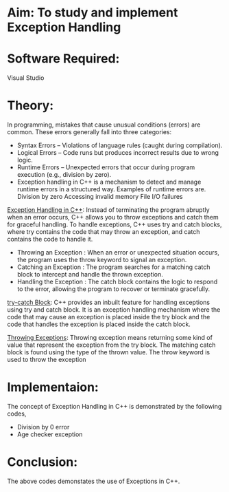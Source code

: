 # Aim: To study and implement Exception Handling
# Software Required:
Visual Studio
# Theory:
In programming, mistakes that cause unusual conditions (errors) are common. These errors generally fall into three categories:

+ Syntax Errors – Violations of language rules (caught during compilation).
+ Logical Errors – Code runs but produces incorrect results due to wrong logic.
+ Runtime Errors – Unexpected errors that occur during program execution (e.g., division by zero).
+ Exception handling in C++ is a mechanism to detect and manage runtime errors in a structured way. Examples of runtime errors are.
 Division by zero
 Accessing invalid memory
 File I/O failures

<ins>Exception Handling in C++</ins>:
Instead of terminating the program abruptly when an error occurs, C++ allows you to throw exceptions and catch them for graceful handling. To handle exceptions, C++ uses try and catch blocks, where try contains the code that may throw an exception, and catch contains the code to handle it.
+ Throwing an Exception : When an error or unexpected situation occurs, the program uses the throw keyword to signal an exception.
+ Catching an Exception : The program searches for a matching catch block to intercept and handle the thrown exception.
+ Handling the Exception : The catch block contains the logic to respond to the error, allowing the program to recover or terminate gracefully.

<ins>try-catch Block</ins>:
C++ provides an inbuilt feature for handling exceptions using try and catch block. It is an exception handling mechanism where the code that may cause an exception is placed inside the try block and the code that handles the exception is placed inside the catch block.

<ins>Throwing Exceptions</ins>:
Throwing exception means returning some kind of value that represent the exception from the try block. The matching catch block is found using the type of the thrown value. The throw keyword is used to throw the exception
# Implementaion:
The concept of Exception Handling in C++ is demonstrated by the following codes,
+ Division by 0 error
+ Age checker exception
# Conclusion:
The above codes demonstates the use of Exceptions in C++.
